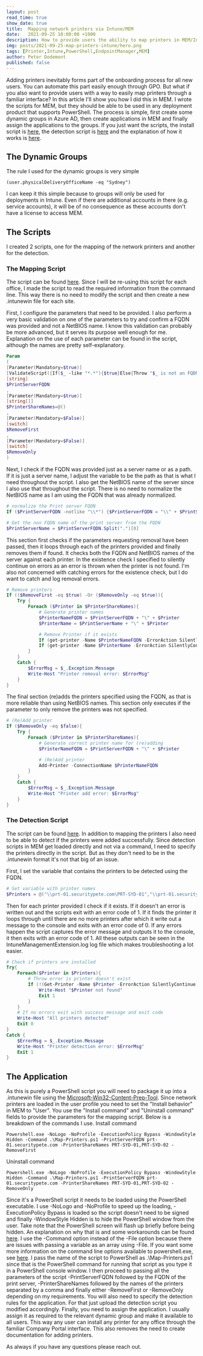 ```yaml
---
layout: post
read_time: true
show_date: true
title:  Mapping network printers via Intune/MEM
date:   2021-09-25 10:00:00 +1000
description: How to provide users the ability to map printers in MEM/Intune and automatically map printers based on their location.
img: posts/2021-09-25-map-printers-intune/hero.png
tags: [Printer,Intune,PowerShell,EndpointManager,MEM]
author: Peter Dodemont
published: false
---
```

Adding printers inevitably forms part of the onboarding process for all new users. You can automate this part easily enough through GPO. But what if you also want to provide users with a way to easily map printers through a familiar interface? In this article I'll show you how I did this in MEM. I wrote the scripts for MEM, but they should be able to be used in any deployment product that supports PowerShell. The process is simple, first create some dynamic groups in Azure AD, then create applications in MEM and finally assign the applications to the groups.
If you just want the scripts, the install script is [here](https://github.com/PeterDodemont/Scripts/tree/main/Install-Scripts/Map-Printers.ps1), the detection script is [here](https://github.com/PeterDodemont/Scripts/tree/main/Intune/Printer-Detection.ps1) and the explanation of how it works is [here](#TheScripts).

## The Dynamic Groups
The rule I used for the dynamic groups is very simple
```
(user.physicalDeliveryOfficeName -eq "Sydney")
```
I can keep it this simple because to groups will only be used for deployments in Intune. Even if there are additional accounts in there (e.g. service accounts), it will be of no consequence as these accounts don't have a license to access MEM.

## <a name=TheScripts></a>The Scripts
I created 2 scripts, one for the mapping of the network printers and another for the detection.
### The Mapping Script
The script can be found [here](https://github.com/PeterDodemont/Scripts/blob/main/Install-Scripts/Map-Printers.ps1).
Since I will be re-using this script for each office, I made the script to read the required information from the command line. This way there is no need to modify the script and then create a new .intunewin file for each site.

First, I configure the parameters that need to be provided. I also perform a very basic validation on one of the parameters to try and confirm a FQDN was provided and not a NetBIOS name. I know this validation can probably be more advanced, but it serves its purpose well enough for me. Explanation on the use of each parameter can be found in the script, although the names are pretty self-explanatory.
```powershell
Param
(
[Parameter(Mandatory=$true)]
[ValidateScript({If($_ -like "*.*"){$true}Else{Throw "$_ is not an FQDN. Please enter a FQDN."}})]
[string]
$PrintServerFQDN
,
[Parameter(Mandatory=$true)]
[string[]]
$PrinterShareNames=@()
,
[Parameter(Mandatory=$False)]
[switch]
$RemoveFirst
,
[Parameter(Mandatory=$False)]
[switch]
$RemoveOnly
)
```

Next, I check if the FQDN was provided just as a server name or as a path. If it is just a server name, I adjust the variable to be the path as that is what I need throughout the script. I also get the NetBIOS name of the server since I also use that throughout the script. There is no need to normalize the NetBIOS name as I am using the FQDN that was already normalized.
```powershell
# normalize the Print server FQDN
If ($PrintServerFQDN -notlike "\\*") {$PrintServerFQDN = "\\" + $PrintServerFQDN}

# Get the non FQDN name of the print server from the FQDN
$PrintServerName = $PrintServerFQDN.Split(".")[0]
```

This section first checks if the parameters requesting removal have been passed, then it loops through each of the printers provided and finally removes them if found. It checks both the FQDN and NetBIOS names of the server against each printer. In the existence check I specified to silently continue on errors as an error is thrown when the printer is not found. I'm also not concerned with catching errors for the existence check, but I do want to catch and log removal errors.
```powershell
# Remove printers
If (($RemoveFirst -eq $true) -Or ($RemoveOnly -eq $true)){
    Try {
        Foreach ($Printer in $PrinterShareNames){
            # Generate printer names
            $PrinterNameFQDN = $PrintServerFQDN + "\" + $Printer
            $PrinterName = $PrintServerName + "\" + $Printer

            # Remove Printer if it exists
            If (get-printer -Name $PrinterNameFQDN -ErrorAction SilentlyContinue) {Remove-Printer -Name $PrinterNameFQDN}
            If (get-printer -Name $PrinterName -ErrorAction SilentlyContinue) {Remove-Printer -Name $PrinterName}
        }
    }
    Catch {
        $ErrorMsg = $_.Exception.Message
        Write-Host "Printer removal error: $ErrorMsg"
    }
}
```

The final section (re)adds the printers specified using the FQDN, as that is more reliable than using NetBIOS names. This section only executes if the parameter to only remove the printers was not specified.
```powershell
# (Re)Add printer
If ($RemoveOnly -eq $false){
    Try {
        Foreach ($Printer in $PrinterShareNames){
            # Generate correct printer name for (re)adding
            $PrinterNameFQDN = $PrintServerFQDN + "\" + $Printer

            # (Re)Add printer
            Add-Printer -ConnectionName $PrinterNameFQDN
        }
    }
    Catch {
        $ErrorMsg = $_.Exception.Message
        Write-Host "Printer add error: $ErrorMsg"
    }
}
```
### The Detection Script
The script can be found [here](https://github.com/PeterDodemont/Scripts/blob/main/Intune/Printer-Detection.ps1).
In addition to mapping the printers I also need to be able to detect if the printers were added successfully. Since detection scripts in MEM get loaded directly and not via a command, I need to specify the printers directly in the script. But as they don't need to be in the .intunewin format it's not that big of an issue.

First, I set the variable that contains the printers to be detected using the FQDN.
```powershell
# Set variable with printer names
$Printers = @("\\prt-01.securitypete.com\PRT-SYD-01","\\prt-01.securitypete.com\PRT-SYD-02")
```

Then for each printer provided I check if it exists. If it doesn't an error is written out and the scripts exit with an error code of 1. If it finds the printer it loops through until there are no more printers after which it write out a message to the console and exits with an error code of 0. If any errors happen the script captures the error message and outputs it to the console, it then exits with an error code of 1. All these outputs can be seen in the IntuneManagementExtension.log log file which makes troubleshooting a lot easier.
```powershell
# Check if printers are installed
Try{
    Foreach($Printer in $Printers){
        # Throw error is printer doesn't exist
        If (!(Get-Printer -Name $Printer -ErrorAction SilentlyContinue)){
            Write-Host "$Printer not found"
            Exit 1
        }
    }
    # If no errors exit with success message and exit code
    Write-Host "All printers detected"
    Exit 0
}
Catch {
    $ErrorMsg = $_.Exception.Message
    Write-Host "Printer detection error: $ErrorMsg"
    Exit 1
}
```

## The Application
As this is purely a PowerShell script you will need to package it up into a .intunewin file using the [Microsoft-Win32-Content-Prep-Tool](https://github.com/Microsoft/Microsoft-Win32-Content-Prep-Tool). Since network printers are loaded in the user profile you need to set the "Install behavior" in MEM to "User". You use the "Install command" and "Uninstall command" fields to provide the parameters for the mapping script. Below is a breakdown of the commands I use.
Install command
```
Powershell.exe -NoLogo -NoProfile -ExecutionPolicy Bypass -WindowStyle Hidden -Command .\Map-Printers.ps1 -PrintServerFQDN prt-01.securitypete.com -PrinterShareNames PRT-SYD-01,PRT-SYD-02 -RemoveFirst
```
Uninstall command
```
Powershell.exe -NoLogo -NoProfile -ExecutionPolicy Bypass -WindowStyle Hidden -Command .\Map-Printers.ps1 -PrintServerFQDN prt-01.securitypete.com -PrinterShareNames PRT-SYD-01,PRT-SYD-02 -RemoveOnly
```

Since it's a PowerShell script it needs to be loaded using the PowerShell executable. I use -NoLogo and -NoProfile to speed up the loading, -ExecutionPolicy Bypass is loaded so the script doesn't need to be signed and finally -WindowStyle Hidden is to hide the PowerShell window from the user. Take note that the PowerShell screen will flash up briefly before being hidden. An explanation on why that is and some workarounds can be found [here](https://github.com/PowerShell/PowerShell/issues/3028).
I use the -Command option instead of the -File option because there are issues with passing a variable as an array using -File.
If you want some more information on the command line options available to powershell.exe, see [here](https://docs.microsoft.com/en-us/powershell/module/microsoft.powershell.core/about/about_powershell_exe?view=powershell-5.1).
I pass the name of the script to PowerShell as .\Map-Printers.ps1 since that is the PowerShell command for running that script as you type it in a PowerShell console window.
I then proceed to passing all the parameters of the script -PrintServerFQDN followed by the FQDN of the print server, -PrinterShareNames followed by the names of the printers separated by a comma and finally either -RemoveFirst or -RemoveOnly depending on my requirements.
You will also need to specify the detection rules for the application. For that just upload the detection script you modified accordingly.
Finally, you need to assign the application. I usually assign it as required to the relevant dynamic group and make it available to all users. This way any user can install any printer for any office through the familiar Company Portal interface. This also removes the need to create documentation for adding printers.

As always if you have any questions please reach out.